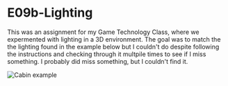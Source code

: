 # E09b-Lighting

This was an assignment for my Game Technology Class, where we expermented with lighting in a 3D environment. The goal was to match the the lighting found in the example below but I couldn't do despite following the instructions and checking through it multpile times to see if I miss something. I probably did miss something, but I couldn't find it. 

![Cabin example](https://github.com/BL-MSCH-C220-S20/E09b-Lighting/blob/master/cabin.gif)

